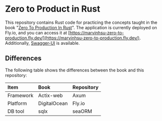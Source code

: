 # Zero to Product in Rust

This repository contains Rust code for practicing the concepts taught in the book "[Zero To Production In Rust](https://www.zero2prod.com/index.html)". The application is currently deployed on Fly.io, and you can access it at [https://marvinhsu-zero-to-production.fly.dev/](https://marvinhsu-zero-to-production.fly.dev/). Additionally, [Swagger-UI](https://marvinhsu-zero-to-production.fly.dev/swagger-ui/) is available.

## Differences

The following table shows the differences between the book and this repository:

| Item      | Book         | Repository |
|:----------|:-------------|:-----------|
| Framework | Actix-web    | Axum       |
| Platform  | DigitalOcean | Fly.io     |
| DB tool   | sqlx         | seaORM     |